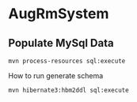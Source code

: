 AugRmSystem
========

Populate MySql Data
---
    mvn process-resources sql:execute


How to run generate schema

    mvn hibernate3:hbm2ddl sql:execute
